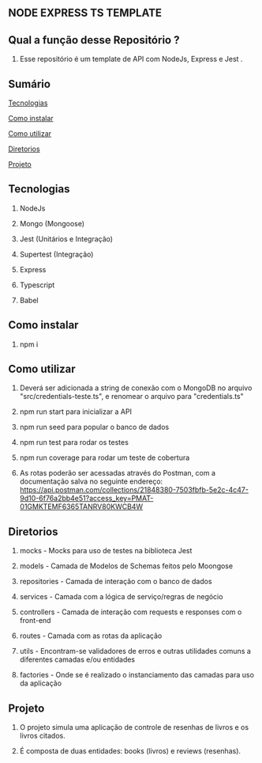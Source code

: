 ## NODE EXPRESS TS TEMPLATE

## Qual a função desse Repositório ?

1. Esse repositório é um template de API com NodeJs, Express e Jest .

## Sumário

[Tecnologias](#tecnologias)

[Como instalar](#como-instalar)

[Como utilizar](#como-utilizar)

[Diretorios](#diretorios)

[Projeto](#projeto)

## Tecnologias

1. NodeJs

2. Mongo (Mongoose)

3. Jest (Unitários e Integração)

4. Supertest (Integração)

5. Express

6. Typescript

7. Babel

## Como instalar

1. npm i

## Como utilizar

1. Deverá ser adicionada a string de conexão com o MongoDB no arquivo "src/credentials-teste.ts", e renomear o arquivo para "credentials.ts"

2. npm run start para inicializar a API

3. npm run seed para popular o banco de dados

4. npm run test para rodar os testes

5. npm run coverage para rodar um teste de cobertura

6. As rotas poderão ser acessadas através do Postman, com a documentação salva no seguinte endereço:
   https://api.postman.com/collections/21848380-7503fbfb-5e2c-4c47-9d10-6f76a2bb4e51?access_key=PMAT-01GMKTEMF6365TANRV80KWCB4W

## Diretorios

1. mocks - Mocks para uso de testes na biblioteca Jest

2. models - Camada de Modelos de Schemas feitos pelo Moongose

3. repositories - Camada de interação com o banco de dados

4. services - Camada com a lógica de serviço/regras de negócio

5. controllers - Camada de interação com requests e responses com o front-end

6. routes - Camada com as rotas da aplicação

7. utils - Encontram-se validadores de erros e outras utilidades comuns a diferentes camadas e/ou entidades

8. factories - Onde se é realizado o instanciamento das camadas para uso da aplicação

## Projeto

1. O projeto simula uma aplicação de controle de resenhas de livros e os livros citados.

2. É composta de duas entidades: books (livros) e reviews (resenhas).
